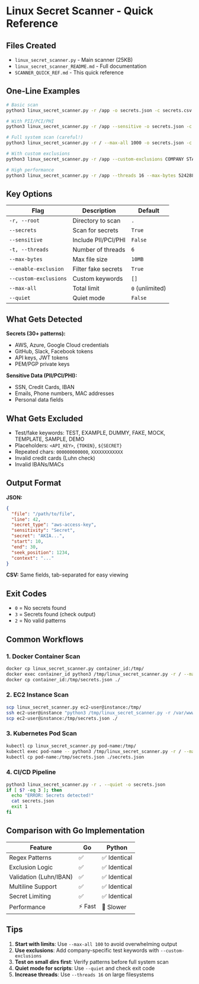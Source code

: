 # Linux Secret Scanner - Quick Reference

## Files Created
- `linux_secret_scanner.py` - Main scanner (25KB)
- `linux_secret_scanner_README.md` - Full documentation
- `SCANNER_QUICK_REF.md` - This quick reference

## One-Line Examples

```bash
# Basic scan
python3 linux_secret_scanner.py -r /app -o secrets.json -c secrets.csv

# With PII/PCI/PHI
python3 linux_secret_scanner.py -r /app --sensitive -o secrets.json -c secrets.csv

# Full system scan (careful!)
python3 linux_secret_scanner.py -r / --max-all 1000 -o secrets.json -c secrets.csv

# With custom exclusions
python3 linux_secret_scanner.py -r /app --custom-exclusions COMPANY STAGING -o secrets.json

# High performance
python3 linux_secret_scanner.py -r /app --threads 16 --max-bytes 52428800 -o secrets.json
```

## Key Options

| Flag | Description | Default |
|------|-------------|---------|
| `-r, --root` | Directory to scan | `.` |
| `--secrets` | Scan for secrets | `True` |
| `--sensitive` | Include PII/PCI/PHI | `False` |
| `-t, --threads` | Number of threads | `6` |
| `--max-bytes` | Max file size | `10MB` |
| `--enable-exclusion` | Filter fake secrets | `True` |
| `--custom-exclusions` | Custom keywords | `[]` |
| `--max-all` | Total limit | `0` (unlimited) |
| `--quiet` | Quiet mode | `False` |

## What Gets Detected

**Secrets (30+ patterns):**
- AWS, Azure, Google Cloud credentials
- GitHub, Slack, Facebook tokens
- API keys, JWT tokens
- PEM/PGP private keys

**Sensitive Data (PII/PCI/PHI):**
- SSN, Credit Cards, IBAN
- Emails, Phone numbers, MAC addresses
- Personal data fields

## What Gets Excluded

- Test/fake keywords: TEST, EXAMPLE, DUMMY, FAKE, MOCK, TEMPLATE, SAMPLE, DEMO
- Placeholders: `<API_KEY>`, `{TOKEN}`, `${SECRET}`
- Repeated chars: `000000000000`, `XXXXXXXXXXXX`
- Invalid credit cards (Luhn check)
- Invalid IBANs/MACs

## Output Format

**JSON:**
```json
{
  "file": "/path/to/file",
  "line": 42,
  "secret_type": "aws-access-key",
  "sensitivity": "Secret",
  "secret": "AKIA...",
  "start": 10,
  "end": 30,
  "seek_position": 1234,
  "context": "..."
}
```

**CSV:** Same fields, tab-separated for easy viewing

## Exit Codes
- `0` = No secrets found
- `3` = Secrets found (check output)
- `2` = No valid patterns

## Common Workflows

### 1. Docker Container Scan
```bash
docker cp linux_secret_scanner.py container_id:/tmp/
docker exec container_id python3 /tmp/linux_secret_scanner.py -r / --max-all 500 -o /tmp/secrets.json
docker cp container_id:/tmp/secrets.json ./
```

### 2. EC2 Instance Scan
```bash
scp linux_secret_scanner.py ec2-user@instance:/tmp/
ssh ec2-user@instance "python3 /tmp/linux_secret_scanner.py -r /var/www --sensitive -o /tmp/secrets.json"
scp ec2-user@instance:/tmp/secrets.json ./
```

### 3. Kubernetes Pod Scan
```bash
kubectl cp linux_secret_scanner.py pod-name:/tmp/
kubectl exec pod-name -- python3 /tmp/linux_secret_scanner.py -r / --max-all 500 -o /tmp/secrets.json
kubectl cp pod-name:/tmp/secrets.json ./secrets.json
```

### 4. CI/CD Pipeline
```bash
python3 linux_secret_scanner.py -r . --quiet -o secrets.json
if [ $? -eq 3 ]; then
  echo "ERROR: Secrets detected!"
  cat secrets.json
  exit 1
fi
```

## Comparison with Go Implementation

| Feature | Go | Python |
|---------|----|----|
| Regex Patterns | ✅ | ✅ Identical |
| Exclusion Logic | ✅ | ✅ Identical |
| Validation (Luhn/IBAN) | ✅ | ✅ Identical |
| Multiline Support | ✅ | ✅ Identical |
| Secret Limiting | ✅ | ✅ Identical |
| Performance | ⚡ Fast | 🐍 Slower |

## Tips

1. **Start with limits**: Use `--max-all 100` to avoid overwhelming output
2. **Use exclusions**: Add company-specific test keywords with `--custom-exclusions`
3. **Test on small dirs first**: Verify patterns before full system scan
4. **Quiet mode for scripts**: Use `--quiet` and check exit code
5. **Increase threads**: Use `--threads 16` on large filesystems
